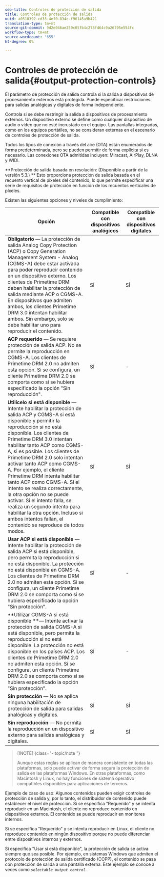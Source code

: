 ```yaml
---
seo-title: Controles de protección de salida
title: Controles de protección de salida
uuid: a0518392-cd33-4ef0-834c-f90145a9b421
translation-type: tm+mt
source-git-commit: 9d2e046ae259c05fb4c278f464c9a26795e554fc
workflow-type: tm+mt
source-wordcount: '655'
ht-degree: 0%

---
```



# Controles de protección de salida{#output-protection-controls}

El parámetro de protección de salida controla si la salida a dispositivos de procesamiento externos está protegida. Puede especificar restricciones para salidas analógicas y digitales de forma independiente.

Controla si se debe restringir la salida a dispositivos de procesamiento externos. Un dispositivo externo se define como cualquier dispositivo de audio o vídeo que no esté incrustado en el equipo. Las pantallas integradas, como en los equipos portátiles, no se consideran externas en el escenario de controles de protección de salida.

Todos los tipos de conexión a través del aire (OTA) están enumerados de forma predeterminada, pero se pueden permitir de forma explícita si es necesario. Las conexiones OTA admitidas incluyen: Miracast, AirPlay, DLNA y WIDI.

**Protección de salida basada en resolución: (Disponible a partir de la versión 5.3.) ** Esto proporciona protección de salida basada en el recuento vertical de píxeles del contenido, lo que permite especificar una serie de requisitos de protección en función de los recuentos verticales de píxeles.

Existen las siguientes opciones y niveles de cumplimiento:

| Opción | Compatible con dispositivos analógicos | Compatible con dispositivos digitales |
|---|---|---|
| **Obligatorio** — La protección de salida Analog Copy Protection (ACP) o Copy Generation Management System - Analog (CGMS-A) debe estar activada para poder reproducir contenido en un dispositivo externo. Los clientes de Primetime DRM deben habilitar la protección de salida mediante ACP o CGMS-A. En dispositivos que admiten ambos, los clientes Primetime DRM 3.0 intentan habilitar ambos. Sin embargo, solo se debe habilitar uno para reproducir el contenido. | SÍ | SÍ |
| **ACP requerido** — Se requiere protección de salida ACP. No se permite la reproducción en CGMS-A. Los clientes de Primetime DRM 2.0 no admiten esta opción. Si se configura, un cliente Primetime DRM 2.0 se comporta como si se hubiera especificado la opción &quot;Sin reproducción&quot;. | SÍ | - |
| **Utilícelo si está disponible** — Intente habilitar la protección de salida ACP y CGMS-A si está disponible y permitir la reproducción si no está disponible. Los clientes de Primetime DRM 3.0 intentan habilitar tanto ACP como CGMS-A, si es posible. Los clientes de Primetime DRM 2.0 solo intentan activar tanto ACP como CGMS-A. Por ejemplo, el cliente Primetime DRM intenta habilitar tanto ACP como CGMS-A. Si el intento se realiza correctamente, la otra opción no se puede activar. Si el intento falla, se realiza un segundo intento para habilitar la otra opción. Incluso si ambos intentos fallan, el contenido se reproduce de todos modos. | SÍ | SÍ |
| **Usar ACP si está disponible** — Intente habilitar la protección de salida ACP si está disponible, pero permita la reproducción si no está disponible. La protección no está disponible en CGMS-A. Los clientes de Primetime DRM 2.0 no admiten esta opción. Si se configura, un cliente Primetime DRM 2.0 se comporta como si se hubiera especificado la opción &quot;Sin protección&quot;. | SÍ | - |
| **Utilizar CGMS-A si está disponible **— Intente activar la protección de salida CGMS-A si está disponible, pero permita la reproducción si no está disponible. La protección no está disponible en los países ACP. Los clientes de Primetime DRM 2.0 no admiten esta opción. Si se configura, un cliente Primetime DRM 2.0 se comporta como si se hubiera especificado la opción &quot;Sin protección&quot;. | SÍ | - |
| **Sin protección** — No se aplica ninguna habilitación de protección de salida para salidas analógicas y digitales. | SÍ | SÍ |
| **Sin reproducción** — No permita la reproducción en un dispositivo externo para salidas analógicas y digitales. | SÍ | SÍ |

>[!NOTE] {class=&quot;- topic/note &quot;}
>
>Aunque estas reglas se aplican de manera consistente en todas las plataformas, solo puede activar de forma segura la protección de salida en las plataformas Windows. En otras plataformas, como Macintosh y Linux, no hay funciones de sistema operativo compatibles disponibles para aplicaciones de terceros.

Ejemplo de caso de uso: Algunos contenidos pueden exigir controles de protección de salida y, por lo tanto, el distribuidor de contenido puede establecer el nivel de protección. Si se especifica &quot;Requerido&quot; y se intenta reproducir en un Macintosh, el cliente no reproduce contenido en dispositivos externos. El contenido se puede reproducir en monitores internos.

Si se especifica &quot;Requerido&quot; y se intenta reproducir en Linux, el cliente no reproduce contenido en ningún dispositivo porque no puede diferenciar entre dispositivos internos y externos.

Si especifica &quot;Usar si está disponible&quot;, la protección de salida se activa siempre que sea posible. Por ejemplo, en sistemas Windows que admiten el protocolo de protección de salida certificado (COPP), el contenido se pasa con protección de salida a una pantalla externa. Este ejemplo se conoce a veces como *`selectable output control`*.
